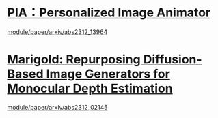 
# [PIA：Personalized Image Animator](https://github.com/open-mmlab/PIA)

[module/paper/arxiv/abs2312_13964](module/paper/arxiv/abs2312_13964)


# [Marigold: Repurposing Diffusion-Based Image Generators for Monocular Depth Estimation](https://github.com/prs-eth/Marigold)

[module/paper/arxiv/abs2312_02145](module/paper/arxiv/abs2312_02145)